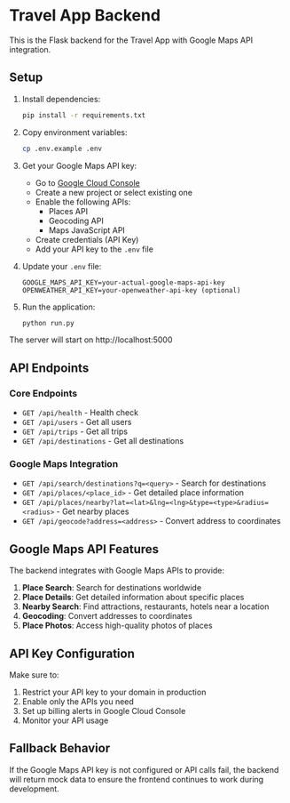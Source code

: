 # Travel App Backend

This is the Flask backend for the Travel App with Google Maps API integration.

## Setup

1. Install dependencies:
   ```bash
   pip install -r requirements.txt
   ```

2. Copy environment variables:
   ```bash
   cp .env.example .env
   ```

3. Get your Google Maps API key:
   - Go to [Google Cloud Console](https://console.cloud.google.com/)
   - Create a new project or select existing one
   - Enable the following APIs:
     - Places API
     - Geocoding API
     - Maps JavaScript API
   - Create credentials (API Key)
   - Add your API key to the `.env` file

4. Update your `.env` file:
   ```
   GOOGLE_MAPS_API_KEY=your-actual-google-maps-api-key
   OPENWEATHER_API_KEY=your-openweather-api-key (optional)
   ```

5. Run the application:
   ```bash
   python run.py
   ```

The server will start on http://localhost:5000

## API Endpoints

### Core Endpoints
- `GET /api/health` - Health check
- `GET /api/users` - Get all users
- `GET /api/trips` - Get all trips
- `GET /api/destinations` - Get all destinations

### Google Maps Integration
- `GET /api/search/destinations?q=<query>` - Search for destinations
- `GET /api/places/<place_id>` - Get detailed place information
- `GET /api/places/nearby?lat=<lat>&lng=<lng>&type=<type>&radius=<radius>` - Get nearby places
- `GET /api/geocode?address=<address>` - Convert address to coordinates

## Google Maps API Features

The backend integrates with Google Maps APIs to provide:

1. **Place Search**: Search for destinations worldwide
2. **Place Details**: Get detailed information about specific places
3. **Nearby Search**: Find attractions, restaurants, hotels near a location
4. **Geocoding**: Convert addresses to coordinates
5. **Place Photos**: Access high-quality photos of places

## API Key Configuration

Make sure to:
1. Restrict your API key to your domain in production
2. Enable only the APIs you need
3. Set up billing alerts in Google Cloud Console
4. Monitor your API usage

## Fallback Behavior

If the Google Maps API key is not configured or API calls fail, the backend will return mock data to ensure the frontend continues to work during development.